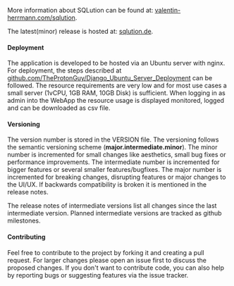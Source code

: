 More information about SQLution can be found at: 
[valentin-herrmann.com/sqlution](https://valentin-herrmann.com/sqlution/). 

The latest(minor) release is hosted at: [sqlution.de](https://sqlution.de/).

#### Deployment
The application is developed to be hosted via an Ubuntu server with nginx. For deployment, the steps described at [github.com/TheProtonGuy/Django_Ubuntu_Server_Deployment](https://github.com/TheProtonGuy/Django_Ubuntu_Server_Deployment) can be followed. The resource requirements are very low and for most use cases a small server (1vCPU, 1GB RAM, 10GB Disk) is sufficient. When logging in as admin into the WebApp the resource usage is displayed monitored, logged and can be downloaded as csv file.

#### Versioning
The version number is stored in the VERSION file. The versioning follows the semantic versioning scheme (**major.intermediate.minor**). The minor number is incremented for small changes like aesthetics, small bug fixes or performance improvements. The intermediate number is incremented for bigger features or several smaller features/bugfixes. The major number is incremented for breaking changes, disrupting features or major changes to the UI/UX. If backwards compatibility is broken it is mentioned in the release notes.

The release notes of intermediate versions list all changes since the last intermediate version. Planned intermediate versions are tracked as github milestones.

#### Contributing
Feel free to contribute to the project by forking it and creating a pull request. For larger changes please open an issue first to discuss the proposed changes. If you don't want to contribute code, you can also help by reporting bugs or suggesting features via the issue tracker.